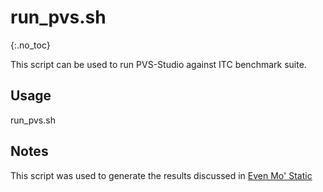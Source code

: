 # run_pvs.sh
{:.no_toc}

This script can be used to run PVS-Studio against ITC benchmark suite.

## Usage
run_pvs.sh 

## Notes
This script was used to generate the results discussed in [Even Mo' Static](/blog/2016/11/12/even-mo-static)


